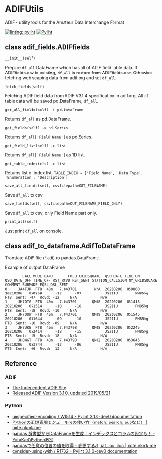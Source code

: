 # ADIFUtils
ADIF - utility tools for the Amateur Data Interchange Format

[![linting: pylint](https://img.shields.io/badge/linting-pylint-yellowgreen)](https://github.com/pylint-dev/pylint)
[![Pylint](https://github.com/JS2IIU-MH/ADIFUtils/actions/workflows/pylint.yml/badge.svg)](https://github.com/JS2IIU-MH/ADIFUtils/actions/workflows/pylint.yml)

## class adif_fields.ADIFfields

```
__init__(self)
```
Prepare `df_all` DataFrame which has all of ADIF field table data.
If ADIFfields.csv is existing, `df_all` is restore from ADIFfields.csv. Othewise fetching web scaping data from adif.org and set `df_all`.


```
fetch_fields(self)
```
Fetching ADIF field data from ADIF V3.1.4 specification in adif.org.
All of table data will be saved pd.DataFrame, `df_all`.


```
get_all_fields(self) -> pd.DataFrame
```
Returns `df_all` as pd.DataFrame.

```
get_fields(self) -> pd.Series
```
Returns `df_all['Field Name']` as pd.Series.


```
get_field_list(self) -> list
```
Returns `df_all['Field Name']` as 1D list.



```
get_table_index(cls) -> list
```
Returns list of index list.
`TABLE_INDEX = ['Field Name', 'Data Type', 'Enumeration', 'Description']`

```
save_all_fields(self, csvfilepath=OUT_FILENAME)
```
Save `df_all` to csv

```
save_fields(self, csvfilepath=OUT_FILENAME_FIELD_ONLY)
```
Save `df_all` to csv, only Field Name part only.

```
print_all(self)
```
Just print `df_all` on console.

## class adif_to_dataframe.AdifToDataFrame

Translate ADIF file (*.adi) to pandas.DataFrame.

Example of output DataFrame
```raw
        CALL MODE BAND       FREQ GRIDSQUARE  QSO_DATE TIME_ON QSO_DATE_OFF TIME_OFF RST_RCVD RST_SENT STATION_CALLSIGN MY_GRIDSQUARE                    COMMENT SUBMODE EQSL_QSL_SENT
0     JA4FJR  FT8  40m   7.043701        N/A  20210206  050800     20210206   050859      -12      -07           JS2IIU        PM85kg  FT8  Sent: -07  Rcvd: -12     N/A           N/A
1     JH7OTG  FT8  40m   7.043701       QM08  20210206  051415     20210206   051514      -10      -18           JS2IIU        PM85kg  FT8  Sent: -18  Rcvd: -10     N/A           N/A
2     JH7OUW  FT8  40m   7.043701       QM09  20210206  051545     20210206   051644      -09      -10           JS2IIU        PM85kg  FT8  Sent: -10  Rcvd: -09     N/A           N/A
3     JH7UKE  FT8  40m   7.043798       QM08  20210206  052245     20210206   052414      -18      -15           JS2IIU        PM85kg  FT8  Sent: -15  Rcvd: -18     N/A           N/A
4     JH8WGT  FT8  40m   7.043798       QN02  20210206  053645     20210206   053744      -12      -06           JS2IIU        PM85kg  FT8  Sent: -06  Rcvd: -12     N/A           N/A
```
## Reference
### ADIF
- [The Independent ADIF Site](http://adif.org/)
- [Released ADIF Version 3.1.0, updated 2019/05/21](https://www.adif.org/310/ADIF_310.htm)

### Python
- [unspecified-encoding / W1514 - Pylint 3.1.0-dev0 documentation](https://pylint.readthedocs.io/en/latest/user_guide/messages/warning/unspecified-encoding.html)
- [Pythonの正規表現モジュールreの使い方（match, search, subなど） | note.nkmk.me](https://note.nkmk.me/python-re-match-search-findall-etc/)
- [pandas 辞書型からDataFrameを生成｜インデックスとコラムの設定も！ - YutaKaのPython教室](https://www.yutaka-note.com/entry/pandas_dict)
- [pandasで任意の位置の値を取得・変更するat, iat, loc, iloc | note.nkmk.me](https://note.nkmk.me/python-pandas-at-iat-loc-iloc/)
- [consider-using-with / R1732 - Pylint 3.1.0-dev0 documentation](https://pylint.pycqa.org/en/latest/user_guide/messages/refactor/consider-using-with.html)
